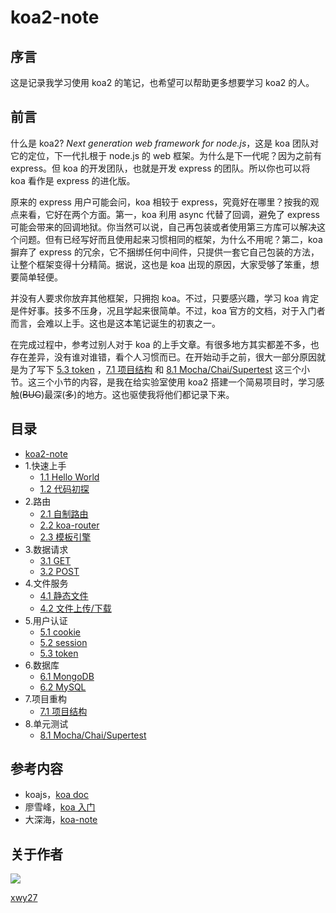 # koa2-note

## 序言

这是记录我学习使用 koa2 的笔记，也希望可以帮助更多想要学习 koa2 的人。

## 前言

什么是 koa2? *Next generation web framework for node.js*，这是 koa 团队对它的定位，下一代扎根于 node.js 的 web 框架。为什么是下一代呢？因为之前有 express。但 koa 的开发团队，也就是开发 express 的团队。所以你也可以将 koa 看作是 express 的进化版。

原来的 express 用户可能会问，koa 相较于 express，究竟好在哪里？按我的观点来看，它好在两个方面。第一，koa 利用 async 代替了回调，避免了 express 可能会带来的回调地狱。你当然可以说，自己再包装或者使用第三方库可以解决这个问题。但有已经写好而且使用起来习惯相同的框架，为什么不用呢？第二，koa 摒弃了 express 的冗余，它不捆绑任何中间件，只提供一套它自己包装的方法，让整个框架变得十分精简。据说，这也是 koa 出现的原因，大家受够了笨重，想要简单轻便。

并没有人要求你放弃其他框架，只拥抱 koa。不过，只要感兴趣，学习 koa 肯定是件好事。技多不压身，况且学起来很简单。不过，koa 官方的文档，对于入门者而言，会难以上手。这也是这本笔记诞生的初衷之一。

在完成过程中，参考过别人对于 koa 的上手文章。有很多地方其实都差不多，也存在差异，没有谁对谁错，看个人习惯而已。在开始动手之前，很大一部分原因就是为了写下 [5.3 token](note/verify/token.md) ，[7.1 项目结构](note/struct/struct.md) 和 [8.1 Mocha/Chai/Supertest](note/test/test.md) 这三个小节。这三个小节的内容，是我在给实验室使用 koa2 搭建一个简易项目时，学习感触(~~BUG~~)最深(~~多~~)的地方。这也驱使我将他们都记录下来。

## 目录

* [koa2-note](README.md)
* 1.快速上手
    * [1.1 Hello World](note/start/helloworld.md)
    * [1.2 代码初探](note/start/codeInspect.md)
* 2.路由
    * [2.1 自制路由](note/router/custom.md)
    * [2.2 koa-router](note/router/koa-router.md)
    * [2.3 模板引擎](note/router/nunjucks.md)
* 3.数据请求
    * [3.1 GET](note/data/get.md)
    * [3.2 POST](note/data/post.md)
* 4.文件服务
    * [4.1 静态文件](note/file/static.md)
    * [4.2 文件上传/下载](note/file/upload.md)
* 5.用户认证
    * [5.1 cookie](note/verify/cookie.md)
    * [5.2 session](note/verify/session.md)
    * [5.3 token](note/verify/token.md)
* 6.数据库
    * [6.1 MongoDB](note/database/mongodb.md)
    * [6.2 MySQL](note/database/mysql.md)
* 7.项目重构
    * [7.1 项目结构](note/struct/struct.md)
* 8.单元测试
    * [8.1 Mocha/Chai/Supertest](note/test/test.md)

## 参考内容

- koajs，[koa doc](https://koajs.com/)
- 廖雪峰，[koa 入门](https://www.liaoxuefeng.com/wiki/001434446689867b27157e896e74d51a89c25cc8b43bdb3000/001434501579966ab03decb0dd246e1a6799dd653a15e1b000)
- 大深海，[koa-note](https://chenshenhai.github.io/koa2-note/)

## 关于作者

<img style="max-width: 50px; max-height: 50px;" src="https://avatars0.githubusercontent.com/u/27471274?s=400&u=a6ce2f0e709385117969efe4a11e0be1f2ae44f8&v=4">

[xwy27](https://github.com/xwy27)
